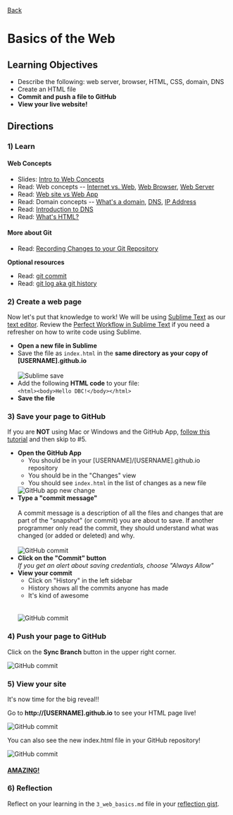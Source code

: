 [Back](README.md)

# Basics of the Web

## Learning Objectives

* Describe the following: web server, browser, HTML, CSS, domain, DNS
* Create an HTML file
* **Commit and push a file to GitHub**
* **View your live website!**

## Directions

### 1) Learn

#### Web Concepts

* Slides: <a href="http://girldevelopit.com/assets/web-concepts/index.html#/" target="_blank">Intro to Web Concepts</a>
* Read: Web concepts -- <a href="http://skillcrush.com/2012/08/19/the-internet-vs-the-web/" target="_blank">Internet vs. Web</a>, <a href="http://skillcrush.com/2012/10/01/web-browsers/" target="_blank">Web Browser</a>, <a href="http://skillcrush.com/2012/07/03/web-server-2/" target="_blank">Web Server</a>
* Read: <a href="http://skillcrush.com/2013/03/28/websites-vs-web-applications/" target="_blank">Web site vs Web App</a>
* Read: Domain concepts -- <a href="http://skillcrush.com/2012/11/01/domain-2/" target="_blank">What's a domain</a>, <a href="http://skillcrush.com/2012/04/24/dns/" target="_blank">DNS</a>, <a href="http://skillcrush.com/2012/07/03/ip-address-2/" target="_blank">IP Address</a>
* Read: <a href="http://coding.smashingmagazine.com/2011/05/25/introduction-to-dns-explaining-the-dreaded-dns-delay/" target="_blank">Introduction to DNS</a>
* Read: <a href="http://skillcrush.com/2012/04/02/html/" target="_blank">What's HTML?</a>

#### More about Git

* Read: <a href="http://git-scm.com/book/en/Git-Basics-Recording-Changes-to-the-Repository" target="_blank">Recording Changes to your Git Repository</a>

**Optional resources**

* Read: <a href="https://www.atlassian.com/git/tutorial/git-basics#!commit" target="_blank">git commit</a>
* Read: <a href="https://www.atlassian.com/git/tutorial/git-basics#!log" target="_blank">git log aka git history</a>


### 2) Create a web page

Now let's put that knowledge to work!  We will be using <a href="http://www.sublimetext.com/" target="_blank">Sublime Text</a> as our <a href="http://skillcrush.com/2012/09/10/text-editor/" target="_blank">text editor</a>.  Review the <a href="http://code.tutsplus.com/articles/perfect-workflow-in-sublime-text-free-course--net-27293" target="_blank">Perfect Workflow in Sublime Text</a> if you need a refresher on how to write code using Sublime.

* **Open a new file in Sublime**
* Save the file as `index.html` in the **same directory as your copy of [USERNAME].github.io**<br /><br />![Sublime save](https://raw.github.com/Devbootcamp/phase_0_unit_1/master/week_1/1_Get_Started/imgs/sublime-save.jpg)
* Add the following **HTML code** to your file:<br />`<html><body>Hello DBC!</body></html>`
* **Save the file**

### 3) Save your page to GitHub

If you are **NOT** using Mac or Windows and the GitHub App, [follow this tutorial](http://readwrite.com/2013/10/02/github-for-beginners-part-2#awesm=~oxToOt4ihQmVCP) and then skip to #5.

* **Open the GitHub App**<ul><li>You should be in your [USERNAME]/[USERNAME].github.io repository</li><li>You should be in the "Changes" view</li><li>You should see `index.html` in the list of changes as a new file</li></ul>![GitHub app new change](https://raw.github.com/Devbootcamp/phase_0_unit_1/master/week_1/1_Get_Started/imgs/github-app-2_save-1.jpg)
* **Type a "commit message"**<br><br>A commit message is a description of all the files and changes that are part of the "snapshot" (or commit) you are about to save.  If another programmer only read the commit, they should understand what was changed (or added or deleted) and why.<br><br>![GitHub commit](https://raw.github.com/Devbootcamp/phase_0_unit_1/master/week_1/1_Get_Started/imgs/github-app-2_save-2.jpg)
* **Click on the "Commit" button**<br>*If you get an alert about saving credentials, choose "Always Allow"*
* **View your commit**<ul><li>Click on "History" in the left sidebar</li><li>History shows all the commits anyone has made</li><li>It's kind of awesome</li></ul><br><br>![GitHub commit](https://raw.github.com/Devbootcamp/phase_0_unit_1/master/week_1/1_Get_Started/imgs/github-app-2_save-3.jpg)


### 4) Push your page to GitHub

Click on the **Sync Branch** button in the upper right corner.

![GitHub commit](https://raw.github.com/Devbootcamp/phase_0_unit_1/master/week_1/1_Get_Started/imgs/github-app-3_push.jpg)

### 5) View your site

It's now time for the big reveal!! 

Go to **http://[USERNAME].github.io** to see your HTML page live!

![GitHub commit](https://raw.github.com/Devbootcamp/phase_0_unit_1/master/week_1/1_Get_Started/imgs/github-page1.jpg)

You can also see the new index.html file in your GitHub repository!

![GitHub commit](https://raw.github.com/Devbootcamp/phase_0_unit_1/master/week_1/1_Get_Started/imgs/github-page2.jpg)


#### [AMAZING!](http://www.youtube.com/watch?v=ewfIvKbuRUg)

### 6) Reflection

Reflect on your learning in the `3_web_basics.md` file in your <a href="https://github.com/Devbootcamp/phase_0_unit_1/blob/master/week_1/1_Get_Started/add_a_reflection.md" target="_blank">reflection gist</a>.